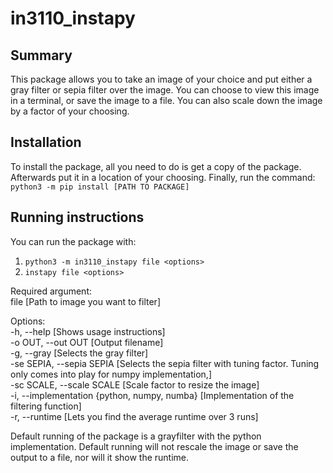 # in3110_instapy #

## Summary
This package allows you to take an image of your choice and put either a gray filter or sepia filter over the image. You can choose to view this image in a terminal, or save the image to a file. You can also scale down the image by a factor of your choosing.

## Installation
To install the package, all you need to do is get a copy of the package. Afterwards put it in a location of your choosing. Finally, run the command:  
```python3 -m pip install [PATH TO PACKAGE]```

## Running instructions
You can run the package with:


1. ```python3 -m in3110_instapy file <options>```
2. ```instapy file <options>``` 

Required argument:  
file [Path to image you want to filter]

Options:  
-h, --help [Shows usage instructions]  
-o OUT, --out OUT [Output filename]  
-g, --gray [Selects the gray filter]  
-se SEPIA, --sepia SEPIA [Selects the sepia filter with tuning factor. Tuning only comes into play for numpy implementation,]  
-sc SCALE, --scale SCALE [Scale factor to resize the image]  
-i, --implementation {python, numpy, numba} [Implementation of the filtering function]  
-r, --runtime [Lets you find the average runtime over 3 runs]

Default running of the package is a grayfilter with the python implementation. Default running will not rescale the image or save the output to a file, nor will it show the runtime.